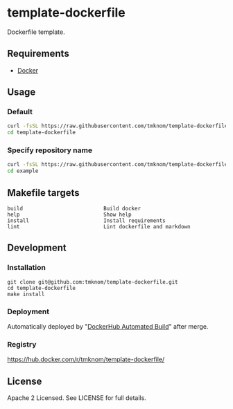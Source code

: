 # template-dockerfile

Dockerfile template.

## Requirements

- [Docker](https://www.docker.com/)

## Usage

### Default

```sh
curl -fsSL https://raw.githubusercontent.com/tmknom/template-dockerfile/master/install | sh -s
cd template-dockerfile
```

### Specify repository name

```sh
curl -fsSL https://raw.githubusercontent.com/tmknom/template-dockerfile/master/install | sh -s example
cd example
```

## Makefile targets

```text
build                          Build docker
help                           Show help
install                        Install requirements
lint                           Lint dockerfile and markdown
```

## Development

### Installation

```shell
git clone git@github.com:tmknom/template-dockerfile.git
cd template-dockerfile
make install
```

### Deployment

Automatically deployed by "[DockerHub Automated Build](https://docs.docker.com/docker-hub/builds/)" after merge.

### Registry

<https://hub.docker.com/r/tmknom/template-dockerfile/>

## License

Apache 2 Licensed. See LICENSE for full details.

